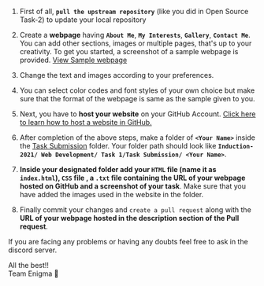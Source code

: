 1. First of all, **`pull the upstream repository`** (like you did in Open Source Task-2) to update your local repository

2.	Create a **webpage** having **`About Me`**, **`My Interests`**, **`Gallery`**, **`Contact Me`**. You can add other sections, images or multiple pages, that's up to your creativity. To get you started, a screenshot of a sample webpage is provided. [View Sample webpage](./Sample%20Webpage.png)

3.	Change the text and images according to your preferences.

4.	You can select color codes and font styles of your own choice but make sure that the format of the webpage is same as the sample given to you.

5.	Next, you have to **host your website** on your GitHub Account. [Click here to learn how to host a website in GitHub.](https://youtu.be/OltY8JIaP-4)

6.	After completion of the above steps, make a folder of **`<Your Name>`** inside the [Task Submission](./Task%20submission) folder. Your folder path should look like **`Induction-2021/ Web Development/ Task 1/Task Submission/ <Your Name>`**.

7.	**Inside your designated folder add your `HTML` file (name it as `index.html`), `CSS` file , a `.txt` file containing the URL of your webpage hosted on GitHub and a screenshot of your task**. Make sure that you have added the images used in the website in the <Your name> folder.

8.	Finally commit your changes and `create a pull request` along with the **URL of your webpage hosted in the description section of the Pull request**.

If you are facing any problems or having any doubts feel free to ask in the discord server.

All the best!!<br>
Team Enigma 💚
